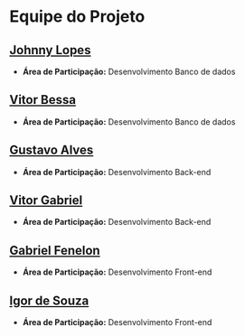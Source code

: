 # Equipe do Projeto

## [Johnny Lopes](https://github.com/JohnnyLopess)
- **Área de Participação:** Desenvolvimento Banco de dados

## [Vitor Bessa](https://github.com/Bessazs)
- **Área de Participação:** Desenvolvimento Banco de dados

## [Gustavo Alves](https://github.com/gustaallves)
- **Área de Participação:** Desenvolvimento Back-end

## [Vitor Gabriel](https://github.com/VituuDias)
- **Área de Participação:** Desenvolvimento Back-end

## [Gabriel Fenelon](https://github.com/Fenelas)
- **Área de Participação:** Desenvolvimento Front-end

## [Igor de Souza](https://github.com/maquinaAgricula)
- **Área de Participação:** Desenvolvimento Front-end